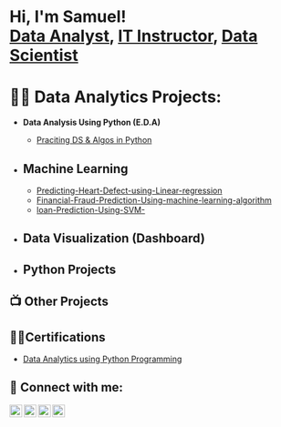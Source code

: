 <h1>Hi, I'm Samuel! <br/><a href="https://github.com/joshmadakor1">Data Analyst</a>, <a href="https://www.linkedin.com/in/joshmadakor/">IT Instructor</a>, <a href="https://www.youtube.com/c/joshmadakor">Data Scientist</a></h1>

<h1>👨‍💻 Data Analytics Projects:</h1>

- <b>Data Analysis Using Python (E.D.A) </b>
  - [Praciting DS & Algos in Python](https://github.com/joshmadakor1/Algorithms-Practice)

- <h2>Machine Learning</h2>

  - [Predicting-Heart-Defect-using-Linear-regression](https://github.com/SAMUELDBASSI/Predicting-Heart-Defect-using-Linear-regression)
  - [Financial-Fraud-Prediction-Using-machine-learning-algorithm](https://github.com/SAMUELDBASSI/Financial-Fraud-Prediction-Using-machine-learning-algorithm)
  - [loan-Prediction-Using-SVM-](https://github.com/SAMUELDBASSI/loan-Prediction-Using-SVM-)
  
- <h2>Data Visualization (Dashboard)</h2>

- <h2>Python Projects</h2>
  

<h2>📺 Other Projects</h2>


<h2>👨‍💻Certifications</h2>  

 - [Data Analytics using Python Programming](https://linkedin.com/posts/bassi-s-388a41211_acetel-0122-activity-7084933103089008640-lI3r?utm_source=share&utm_medium=member_desktop)
 
<h2> 🤳 Connect with me:</h2>

[<img align="left" alt="JoshMadakor | YouTube" width="22px" src="https://cdn.jsdelivr.net/npm/simple-icons@v3/icons/youtube.svg" />][youtube]
[<img align="left" alt="JoshMadakor | Twitter" width="22px" src="https://cdn.jsdelivr.net/npm/simple-icons@v3/icons/twitter.svg" />][twitter]
[<img align="left" alt="JoshMadakor | LinkedIn" width="22px" src="https://cdn.jsdelivr.net/npm/simple-icons@v3/icons/linkedin.svg" />][linkedin]
[<img align="left" alt="JoshMadakor | Instagram" width="22px" src="https://cdn.jsdelivr.net/npm/simple-icons@v3/icons/instagram.svg" />][instagram]

[twitter]: https://twitter.com/joshmadakor
[youtube]: https://www.youtube.com/c/joshmadakor
[instagram]: https://www.instagram.com/joshmadakor/
[linkedin]: https://linkedin.com/in/joshmadakor

<!--
**joshmadakor1/joshmadakor1** is a ✨ _special_ ✨ repository because its `README.md` (this file) appears on your GitHub profile.

Here are some ideas to get you started:

- 🔭 I’m currently working on ...
- 🌱 I’m currently learning ...
- 👯 I’m looking to collaborate on ...
- 🤔 I’m looking for help with ...
- 💬 Ask me about ...
- 📫 How to reach me: ...
- 😄 Pronouns: ...
- ⚡ Fun fact: ...
-->
